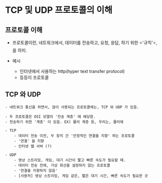 # TCP 및 UDP 프로토콜의 이해

## 프로토콜 이해
- 프로토콜이란, 네트워크에서, 데이터를 전송하고, 요청, 응답, 하기 위한 ⭐'규칙'⭐, 을 의미. 

- 예시 
    - 인터넷에서 사용하는 http(hyper text transfer protocol)
    - 등등이 프로토콜


## TCP 와 UDP 
    - 네트워크 통신을 하면서, 많이 사용되는 프로토콜에는, TCP 와 UDP 가 있음.  

    - 두 프로토콜은 OSI 모델의 '전송 계층' 에 해당함. 
    - 전송하기 위한 '계층' 이 있음. EX) 물리 계층 등, 우리는, 물리에 

    - TCP 
        - 데이터 전송 이전, 두 장치 간 '안정적인 연결을 지향' 하는 프로토콜
        - '연결' 을 지향
        - 인터넷 웹 서버 (?)

    - UDP 
        - 영상 스트리밍, 게임, 대기 시간이 짧고 빠른 속도가 필요할 때. 
        - 데이터 전송 전에, 가상 회선을 설정하지 않는 프로토콜
        - '연결을 지향하지 않음' 
        - [사용처] 영상 스트리밍, 게임 같은, 짧은 대기 시간, 빠른 속도가 필요한 곳

